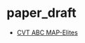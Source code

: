 # paper_draft

- [CVT ABC MAP-Elites](https://github.com/cyokozai/cvt_abc_map_elites/blob/a2fdfdd341361abce799ec0ef1297ad8f4e5a569/README.md)
